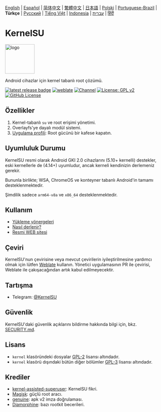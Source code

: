 [English](README.md) | [Español](README_ES.md) | [简体中文](README_CN.md) | [繁體中文](README_TW.md) | [日本語](README_JP.md) | [Polski](README_PL.md) | [Portuguese-Brazil](README_PT-BR.md) | **Türkçe** | [Русский](README_RU.md) | [Tiếng Việt](README_VI.md) | [Indonesia](README_ID.md) | [עברית](README_iw.md) | [हिंदी](README_IN.md)

# KernelSU

<img src="https://kernelsu.org/logo.png" style="width: 96px;" alt="logo">

Android cihazlar için kernel tabanlı root çözümü.

[![latest release badge](https://img.shields.io/github/v/release/tiann/KernelSU?label=Release&logo=github)](https://github.com/tiann/KernelSU/releases/latest)
[![weblate](https://img.shields.io/badge/Localization-Weblate-teal?logo=weblate)](https://hosted.weblate.org/engage/kernelsu)
[![Channel](https://img.shields.io/badge/Follow-Telegram-blue.svg?logo=telegram)](https://t.me/KernelSU)
[![License: GPL v2](https://img.shields.io/badge/License-GPL%20v2-orange.svg?logo=gnu)](https://www.gnu.org/licenses/old-licenses/gpl-2.0.en.html)
[![GitHub License](https://img.shields.io/github/license/tiann/KernelSU?logo=gnu)](/LICENSE)


## Özellikler

1. Kernel-tabanlı `su` ve root erişimi yönetimi.
2. Overlayfs'ye dayalı modül sistemi.
3. [Uygulama profili](https://kernelsu.org/guide/app-profile.html): Root gücünü bir kafese kapatın.

## Uyumluluk Durumu

KernelSU resmi olarak Android GKI 2.0 cihazlarını (5.10+ kernelli) destekler, eski kernellerle de (4.14+) uyumludur, ancak kerneli kendinizin derlemeniz gerekir.

Bununla birlikte; WSA, ChromeOS ve konteyner tabanlı Android'in tamamı desteklenmektedir.

Şimdilik sadece `arm64-v8a` ve `x86_64` desteklenmektedir.

## Kullanım

- [Yükleme yönergeleri](https://kernelsu.org/guide/installation.html)
- [Nasıl derlenir?](https://kernelsu.org/guide/how-to-build.html)
- [Resmi WEB sitesi](https://kernelsu.org/)

## Çeviri

KernelSU'nun çevirisine veya mevcut çevirilerin iyileştirilmesine yardımcı olmak için lütfen [Weblate](https://hosted.weblate.org/engage/kernelsu/) kullanın. Yönetici uygulamasının PR ile çevirisi, Weblate ile çakışacağından artık kabul edilmeyecektir.

## Tartışma

- Telegram: [@KernelSU](https://t.me/KernelSU)

## Güvenlik
KernelSU'daki güvenlik açıklarını bildirme hakkında bilgi için, bkz. [SECURITY.md](/SECURITY.md).

## Lisans

- `kernel` klasöründeki dosyalar [GPL-2](https://www.gnu.org/licenses/old-licenses/gpl-2.0.en.html) lisansı altındadır.
- `kernel` klasörü dışındaki bütün diğer bölümler [GPL-3](https://www.gnu.org/licenses/gpl-3.0.html) lisansı altındadır.

## Krediler

- [kernel-assisted-superuser](https://git.zx2c4.com/kernel-assisted-superuser/about/): KernelSU fikri.
- [Magisk](https://github.com/topjohnwu/Magisk): güçlü root aracı.
- [genuine](https://github.com/brevent/genuine/): apk v2 imza doğrulaması.
- [Diamorphine](https://github.com/m0nad/Diamorphine): bazı rootkit becerileri.
